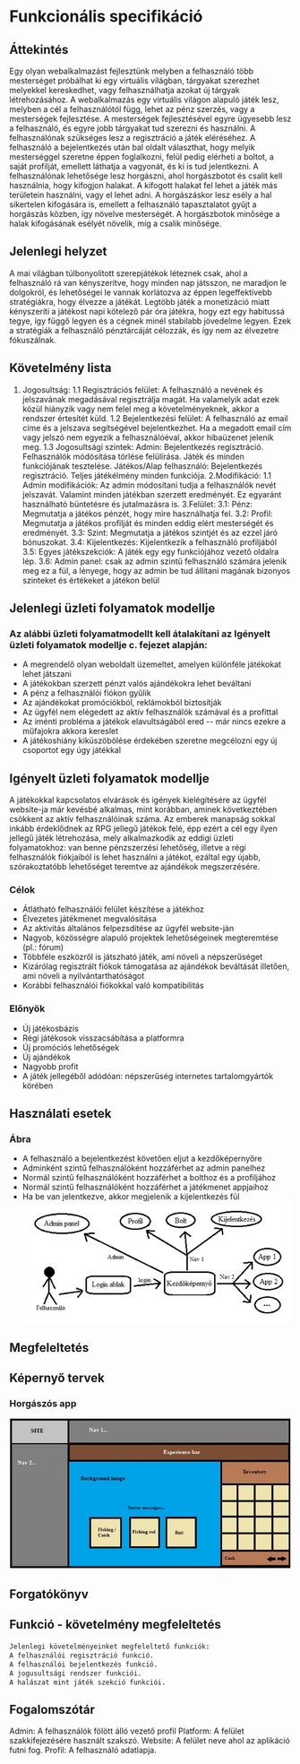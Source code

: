 
# Funkcionális specifikáció

##  Áttekintés
Egy olyan webalkalmazást fejlesztünk melyben a felhasználó több mesterséget próbálhat ki egy virtuális világban, 
tárgyakat szerezhet melyekkel kereskedhet, vagy felhasználhatja azokat új tárgyak létrehozásához. A webalkalmazás 
egy virtuális világon alapuló játék lesz, melyben a cél a felhasználótól függ, lehet az pénz szerzés, vagy a 
mesterségek fejlesztése. A mesterségek fejlesztésével egyre ügyesebb lesz a felhasználó, és egyre jobb tárgyakat 
tud szerezni és használni. A felhasználónak szükséges lesz a regisztráció a játék eléréséhez. A felhasználó a 
bejelentkezés után bal oldalt választhat, hogy melyik mesterséggel szeretne éppen foglalkozni, felül pedig elérheti 
a boltot, a saját profilját, emellett láthatja a vagyonát, és ki is tud jelentkezni.
A felhasználónak lehetősége lesz horgászni, ahol horgászbotot és csalit kell használnia, hogy kifogjon halakat. 
A kifogott halakat fel lehet a játék más területein használni, vagy el lehet adni. A horgászáskor lesz esély a 
hal sikertelen kifogására is, emellett a felhasználó tapasztalatot gyűjt a horgászás közben, így növelve mesterségét. 
A horgászbotok minősége a halak kifogásának esélyét növelik, míg a csalik minősége.
## Jelenlegi helyzet
A mai világban túlbonyolított szerepjátékok léteznek csak, ahol a felhasználó rá van kényszerítve, 
hogy minden nap játsszon, ne maradjon le dolgokról, és lehetőségei le vannak korlátozva az éppen 
legeffektívebb stratégiákra, hogy élvezze a játékát. Legtöbb játék a monetizáció miatt kényszeríti 
a játékost napi kötelező pár óra játékra, hogy ezt egy habitussá tegye, így függő legyen és a cégnek 
minél stabilabb jövedelme legyen. Ezek a stratégiák a felhasználó pénztárcáját célozzák, és így nem 
az élvezetre fókuszálnak. 
## Követelmény lista
1. Jogosultság: 
    1.1 Regisztrációs felület: 
            A felhasználó a nevének és jelszavának megadásával regisztrálja
            magát. Ha valamelyik adat ezek közül hiányzik vagy nem
            felel meg a követelményeknek, akkor a rendszer értesítét küld.
    1.2  Bejelentkezési felület: 
            A felhasználó az email címe és a jelszava
            segítségével bejelentkezhet.
            Ha a megadott email cím vagy jelszó nem
            egyezik a felhasználóéval, akkor hibaüzenet jelenik meg.
    1.3 Jogosultsági szintek:
            Admin: Bejelentkezés regisztráció. 
            Felhasználók módósítása törlése felülírása. 
            Játék és minden funkciójának tesztelése.
            Játékos/Alap felhasználó: Bejelentkezés regisztráció.
            Teljes játékélmény minden funkciója.
2.Modifikáció:
    1.1 Admin modifikációk:
            Az admin módosítani tudja a felhasználók nevét jelszavát.
            Valamint minden játékban szerzett eredményét. Ez egyaránt használható 
            büntetésre és jutalmazásra is.
3.Felület:
    3.1: Pénz: 
            Megmutatja a játékos pénzét, hogy mire használhatja fel.
    3.2: Profil:
            Megmutatja a játékos profilját és minden eddig elért mesterségét és eredményét.
    3.3: Szint:
            Megmutatja a játékos szintjét és az ezzel járó bónuszokat.
    3.4: Kijelentkezés:
            Kijelentkezik a felhasználó profiljából
    3.5: Egyes játékszekciók:
            A játék egy egy funkciójához vezető oldalra lép.
    3.6: Admin panel:
            csak az admin szintű felhasználó számára jelenik meg ez a fül, a lényege, hogy az admin be tud állítani magának bizonyos szinteket és értékeket a játékon belül

## Jelenlegi üzleti folyamatok modellje

### Az alábbi üzleti folyamatmodellt kell átalakítani az Igényelt üzleti folyamatok modellje c. fejezet alapján:
- A megrendelő olyan weboldalt üzemeltet, amelyen különféle játékokat lehet játszani
- A játékokban szerzett pénzt valós ajándékokra lehet beváltani
- A pénz a felhasználói fiókon gyűlik
- Az ajándékokat promóciókból, reklámokból biztosítják
- Az ügyfél nem elégedett az aktív felhasználók számával és a profittal
- Az iménti probléma a játékok elavultságából ered -- már nincs ezekre a műfajokra akkora kereslet
- A játékoshiány kiküszöbölése érdekében szeretne megcélozni egy új csoportot egy úgy játékkal

## Igényelt üzleti folyamatok modellje

A játékokkal kapcsolatos elvárások és igények kielégítésére az ügyfél website-ja már kevésbé alkalmas, mint korábban, 
aminek következtében csökkent az aktív felhasználóinak száma. Az emberek manapság sokkal inkább érdeklődnek az RPG
jellegű játékok felé, épp ezért a cél egy ilyen jellegű játék létrehozása, mely alkalmazkodik az eddigi üzleti folyamatokhoz: 
van benne pénzszerzési lehetőség, illetve a régi felhasználók fiókjaiból is lehet használni a játékot, ezáltal egy újabb,
szórakoztatóbb lehetőséget teremtve az ajándékok megszerzésére.
### Célok
- Átlátható felhasználói felület készítése a játékhoz
- Élvezetes játékmenet megvalósítása
- Az aktivitás általános felpezsdítése az ügyfél website-ján
- Nagyob, közösségre alapuló projektek lehetőségeinek megteremtése (pl.: fórum)
- Többféle eszközről is játszható játék, ami növeli a népszerűséget
- Kizárólag regisztrált fiókok támogatása az ajándékok beváltását illetően, ami növeli a nyilvántarthatóságot
- Korábbi felhasználói fiókokkal való kompatibilitás
### Előnyök
- Új játékosbázis
- Régi játékosok visszacsábítása a platformra
- Új promóciós lehetőségek
- Új ajándékok
- Nagyobb profit
- A játék jellegéből adódóan: népszerűség internetes tartalomgyártók körében

## Használati esetek

### Ábra
- A felhasználó a bejelentkezést követően eljut a kezdőképernyőre
- Adminként szintű felhasználóként hozzáférhet az admin panelhez
- Normál szintű felhasználóként hozzáférhet a bolthoz és a profiljához
- Normál szintű felhasználóként hozzáférhet a játékmenet appjaihoz
- Ha be van jelentkezve, akkor megjelenik a kijelentkezés fül
![Használati esetek](../images/hasznalati_esetek.png)

## Megfeleltetés

## Képernyő tervek

### Horgászós app
![Használati esetek](../images/FishingScreen.png)

## Forgatókönyv

## Funkció - követelmény megfeleltetés
    Jelenlegi követelményeinket megfeleltető funkciók:
    A felhasználói regisztráció funkció.
    A felhasználói bejelentkezés funkció.
    A jogusultsági rendszer funkciói.
    A halászat mint játék szekció funkciói.

## Fogalomszótár
 Admin:
 A felhasználók fölött álló vezető profil
 Platform:
 A felület szakkifejezésére használt szakszó.
 Website:
 A felület neve ahol az aplikáció futni fog.
 Profil:
 A felhasználó adatlapja.
